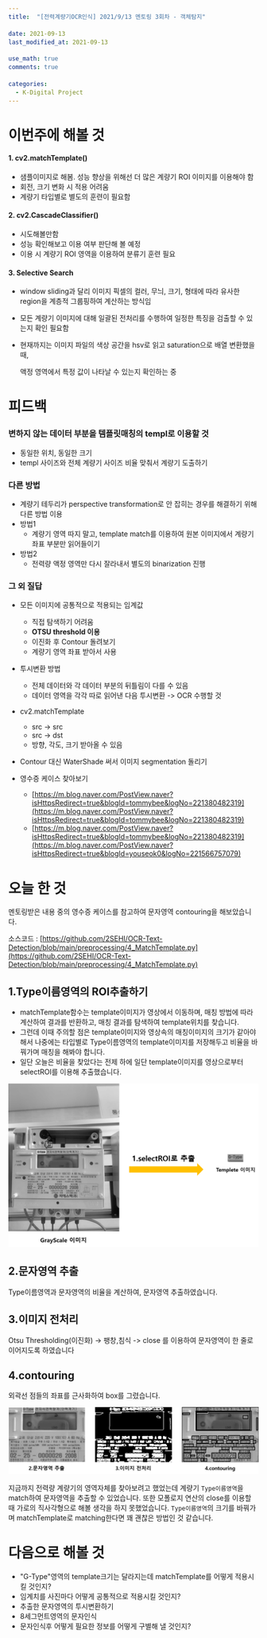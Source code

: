 ```yaml
---
title:  "[전력계량기OCR인식] 2021/9/13 멘토링 3회차 - 객체탐지"

date: 2021-09-13
last_modified_at: 2021-09-13

use_math: true
comments: true

categories:
  - K-Digital Project
---
```



# 이번주에 해볼 것



#### 1. cv2.matchTemplate()

- 샘플이미지로 해봄. 성능 향상을 위해선 더 많은 계량기 ROI 이미지를 이용해야 함
- 회전, 크기 변화 시 적용 어려움
- 계량기 타입별로 별도의 훈련이 필요함



#### 2. cv2.CascadeClassifier()

- 시도해볼만함
- 성능 확인해보고 이용 여부 판단해 볼 예정
- 이용 시 계량기 ROI 영역을 이용하여 분류기 훈련 필요



#### 3. Selective Search

- window sliding과 달리 이미지 픽셀의 컬러, 무늬, 크기, 형태에 따라 유사한 region을 계층적 그룹핑하여 계산하는 방식임

- 모든 계량기 이미지에 대해 일괄된 전처리를 수행하여 일정한 특징을 검출할 수 있는지 확인 필요함

- 현재까지는 이미지 파일의 색상 공간을 hsv로 읽고 saturation으로 배열 변환했을 때, 

  액정 영역에서 특정 값이 나타날 수 있는지 확인하는 중



# 피드백



### 변하지 않는 데이터 부분을 템플릿매칭의 templ로 이용할 것
- 동일한 위치, 동일한 크기
- templ 사이즈와 전체 계량기 사이즈 비율 맞춰서 계량기 도출하기


### 다른 방법
- 계량기 테두리가 perspective transformation로 안 잡히는 경우를 해결하기 위해  다른 방법 이용
- 방법1
	- 계량기 영역 따지 말고, template match를 이용하여 원본 이미지에서 계량기 좌표 부분만 읽어들이기
- 방법2
	- 전력량 액정 영역만 다시 잘라내서 별도의 binarization 진행




### 그 외 질답
- 모든 이미지에 공통적으로 적용되는 임계값
	- 직접 탐색하기 어려움
	- **OTSU threshold 이용**
	- 이진화 후 Contour 돌려보기
	- 계량기 영역 좌표 받아서 사용




- 투시변환 방법
	- 전체 데이터와 각 데이터 부분의 뒤틀림이 다를 수 있음
	- 데이터 영역을 각각 따로 읽어낸 다음 투시변환 -> OCR 수행할 것




-  cv2.matchTemplate
	- src -> src
	- src -> dst
	- 방향, 각도, 크기 받아올 수 있음





- Contour 대신 WaterShade 써서 이미지 segmentation 돌리기




- 영수증 케이스 찾아보기
  - [https://m.blog.naver.com/PostView.naver?isHttpsRedirect=true&blogId=tommybee&logNo=221380482319](https://m.blog.naver.com/PostView.naver?isHttpsRedirect=true&blogId=tommybee&logNo=221380482319)
  - [https://m.blog.naver.com/PostView.naver?isHttpsRedirect=true&blogId=tommybee&logNo=221380482319](https://m.blog.naver.com/PostView.naver?isHttpsRedirect=true&blogId=youseok0&logNo=221566757079)



# 오늘 한 것

멘토링받은 내용 중의 영수증 케이스를 참고하여 문자영역 contouring을 해보았습니다.

소스코드 : [https://github.com/2SEHI/OCR-Text-Detection/blob/main/preprocessing/4_MatchTemplate.py](https://github.com/2SEHI/OCR-Text-Detection/blob/main/preprocessing/4_MatchTemplate.py)



## 1.Type이름영역의 ROI추출하기

- matchTemplate함수는 template이미지가 영상에서 이동하며, 매칭 방법에 따라 계산하여 결과를 반환하고, 매칭 결과를 탐색하여 template위치를 찾습니다.
- 그런데 이때 주의할 점은 template이미지와 영상속의 매칭이미지의 크기가 같아야해서 나중에는 타입별로 Type이름영역의 template이미지를 저장해두고 비율을 바꿔가며 매칭을 해봐야 합니다.
- 일단 오늘은 비율을 찾았다는 전제 하에 일단 template이미지를 영상으로부터 selectROI를 이용해 추출했습니다.



<img src="\assets\images\64_K-Digital_Training_Project-Mentoring3_1.png" alt="64_K-Digital_Training_Project-Mentoring3_1" style="zoom: 50%;" />

## 2.문자영역 추출

Type이름영역과 문자영역의 비율을 계산하여, 문자영역 추출하였습니다.



## 3.이미지 전처리

Otsu Thresholding(이진화)  -> 팽창,침식 -> close 를 이용하여 문자영역이 한 줄로 이어지도록 하였습니다



## 4.contouring

외곽선 점들의 좌표를 근사화하여 box를 그렸습니다.



![64_K-Digital_Training_Project-Mentoring3_2](\assets\images\64_K-Digital_Training_Project-Mentoring3_2.png)





지금까지 전력량 계량기의 영역자체를 찾아보려고 했었는데 계량기 `Type이름영역`을 match하여 문자영역을 추출할 수 있었습니다. 또한 모폴로지 연산의 close를 이용할 때 가로의 직사각형으로 해볼 생각을 하지 못했었습니다. `Type이름영역`의 크기를 바꿔가며 matchTemplate로 matching한다면 꽤 괜찮은 방법인 것 같습니다.



# 다음으로 해볼 것

- "G-Type"영역의 template크기는 달라지는데 matchTemplate를 어떻게 적용시킬 것인지?
- 임계치를 사진마다 어떻게 공통적으로 적용시킬 것인지?
- 추출한 문자영역의 투시변환하기
- 8세그먼트영역의 문자인식
- 문자인식후 어떻게 필요한 정보를 어떻게 구별해 낼 것인지?
